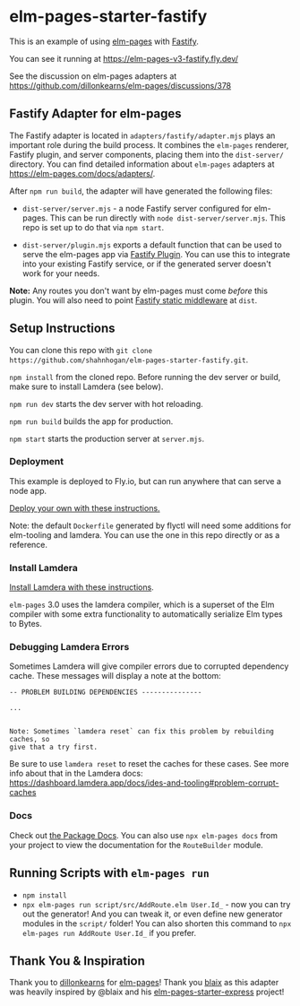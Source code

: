 # elm-pages-starter-fastify
This is an example of using [elm-pages](https://elm-pages.com) with [Fastify](https://fastify.dev).

You can see it running at https://elm-pages-v3-fastify.fly.dev/

See the discussion on elm-pages adapters at <https://github.com/dillonkearns/elm-pages/discussions/378>

## Fastify Adapter for elm-pages
The Fastify adapter is located in `adapters/fastify/adapter.mjs` plays an important role during the build process. It combines the `elm-pages` renderer, Fastify plugin, and server components, placing them into the `dist-server/` directory. You can find detailed information about `elm-pages` adapters at https://elm-pages.com/docs/adapters/.

After `npm run build`, the adapter will have generated the following files:

- `dist-server/server.mjs` - a node Fastify server configured for elm-pages.
This can be run directly with `node dist-server/server.mjs`.
This repo is set up to do that via `npm start`.

- `dist-server/plugin.mjs` exports a default function that can be used to serve the elm-pages app via [Fastify Plugin](https://fastify.dev/docs/latest/Reference/Plugins/). You can use this to integrate into your existing Fastify service, or if the generated server doesn't work for your needs.

**Note:** Any routes you don't want by elm-pages must come _before_ this plugin. You will also need to point [Fastify static middleware](https://github.com/fastify/fastify-static) at `dist`.

## Setup Instructions

You can clone this repo with `git clone https://github.com/shahnhogan/elm-pages-starter-fastify.git`.

`npm install` from the cloned repo. Before running the dev server or build, make sure to install Lamdera (see below).

`npm run dev` starts the dev server with hot reloading.

`npm run build` builds the app for production.

`npm start` starts the production server at `server.mjs`.

### Deployment
This example is deployed to Fly.io, but can run anywhere that can serve a node app.

[Deploy your own with these instructions.](https://fly.io/docs/languages-and-frameworks/node/)

Note: the default `Dockerfile` generated by flyctl will need some additions for elm-tooling and lamdera. You can use the one in this repo directly or as a reference.

### Install Lamdera

[Install Lamdera with these instructions](https://dashboard.lamdera.app/docs/download).

`elm-pages` 3.0 uses the lamdera compiler, which is a superset of the Elm compiler with some extra functionality to automatically serialize Elm types to Bytes.

### Debugging Lamdera Errors

Sometimes Lamdera will give compiler errors due to corrupted dependency cache. These messages will display a note at the bottom:

```
-- PROBLEM BUILDING DEPENDENCIES ---------------

...


Note: Sometimes `lamdera reset` can fix this problem by rebuilding caches, so
give that a try first.
```

Be sure to use `lamdera reset` to reset the caches for these cases. See more info about that in the Lamdera docs: https://dashboard.lamdera.app/docs/ides-and-tooling#problem-corrupt-caches

### Docs

Check out [the Package Docs](https://package.elm-lang.org/packages/dillonkearns/elm-pages/latest/). You can also use `npx elm-pages docs` from your project to view the documentation for the `RouteBuilder` module.

## Running Scripts with `elm-pages run`

- `npm install`
- `npx elm-pages run script/src/AddRoute.elm User.Id_` - now you can try out the generator! And you can tweak it, or even define new generator modules in the `script/` folder! You can also shorten this command to `npx elm-pages run AddRoute User.Id_` if you prefer.


## Thank You & Inspiration

Thank you to [dillonkearns](https://github.com/dillonkearns) for [elm-pages](https://github.com/dillonkearns/elm-pages)! Thank you [blaix](https://github.com/blaix) as this adapter was heavily inspired by @blaix and his [elm-pages-starter-express](https://github.com/blaix/elm-pages-starter-express) project!
